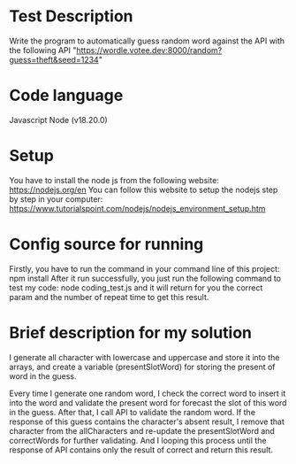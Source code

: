 # Test Description

Write the program to automatically guess random word against the API with the following API "https://wordle.votee.dev:8000/random?guess=theft&seed=1234"

# Code language

Javascript 
Node (v18.20.0)

# Setup
You have to install the node js from the following website: https://nodejs.org/en
You can follow this website to setup the nodejs step by step in your computer: https://www.tutorialspoint.com/nodejs/nodejs_environment_setup.htm

# Config source for running
Firstly, you have to run the command in your command line of this project: npm install
After it run successfully, you just run the following command to test my code: node coding_test.js and it will return for you the correct param and the number of repeat time to get this result.

# Brief description for my solution
I generate all character with lowercase and uppercase and store it into the arrays, and create a variable (presentSlotWord) for storing the present of word in the guess.

Every time I generate one random word, I check the correct word to insert it into the word and validate the present word for forecast the slot of this word in the guess. After that, I call API to validate the random word. If the response of this guess contains the character's absent result, I remove that character from the allCharacters and re-update the presentSlotWord and correctWords for further validating. And I looping this process until the response of API contains only the result of correct and return this result.
